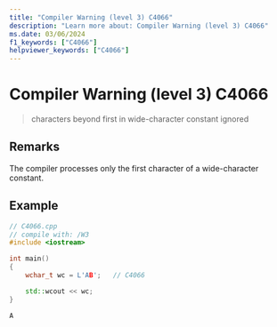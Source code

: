 ```yaml
---
title: "Compiler Warning (level 3) C4066"
description: "Learn more about: Compiler Warning (level 3) C4066"
ms.date: 03/06/2024
f1_keywords: ["C4066"]
helpviewer_keywords: ["C4066"]
---
```

# Compiler Warning (level 3) C4066

> characters beyond first in wide-character constant ignored

## Remarks

The compiler processes only the first character of a wide-character constant.

## Example

```cpp
// C4066.cpp
// compile with: /W3
#include <iostream>

int main()
{
    wchar_t wc = L'AB';   // C4066

    std::wcout << wc;
}
```

```output
A
```
